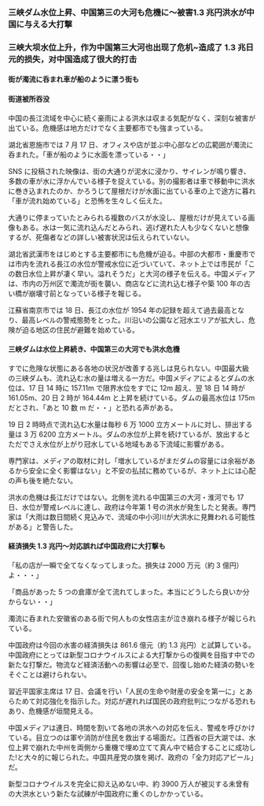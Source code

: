 ### 三峡ダム水位上昇、中国第三の大河も危機に～被害1.3 兆円洪水が中国に与える大打撃

### 三峡大坝水位上升，作为中国第三大河也出现了危机~造成了 1.3 兆日元的损失，对中国造成了很大的打击

#### 街が濁流に呑まれ車が船のように漂う街も
#### 街道被所吞没

中国の長江流域を中心に続く豪雨による洪水は収まる気配がなく、深刻な被害が出ている。危機感は地方だけでなく主要都市でも強まっている。

湖北省恩施市では 7 月 17 日、オフィスや店が並ぶ中心部などの広範囲が濁流に呑まれた。「車が船のように水面を漂っている・・」

SNS に投稿された映像は、街の大通りが泥水に浸かり、サイレンが鳴り響き、多数の車が水に浮かんでいる様子を捉えている。別の撮影者は車で移動中に洪水に巻き込まれたのか、かろうじて屋根だけが水面に出ている車の上で途方に暮れ「車が流れ始めている」と恐怖を生々しく伝えた。

大通りに停まっていたとみられる複数のバスが水没し、屋根だけが見えている画像もある。水は一気に流れ込んだとみられ、逃げ遅れた人も少なくないと想像するが、死傷者などの詳しい被害状況は伝えられていない。

湖北省武漢市をはじめとする主要都市にも危機が迫る。中部の大都市・重慶市では市内を流れる長江の水位が警戒水位に近づいていて、ネット上では市民が「この数日水位上昇が凄く早い。溢れそうだ」と大河の様子を伝える。中国メディアは、市内の万州区で濁流が街を襲い、商店などに流れ込む様子や築 100 年の古い橋が崩壊寸前となっている様子を報じる。

江蘇省南京市では 18 日、長江の水位が 1954 年の記録を超えて過去最高となり、最高レベルの警戒態勢をとった。川沿いの公園など冠水エリアが拡大し、危険が迫る地区の住民が避難を始めている。

#### 三峡ダムは水位上昇続き、中国第三の大河でも洪水危機

すでに危険な状態にある各地の状況が改善する兆しは見られない。中国最大級の三峡ダムも、流れ込む水の量は増える一方だ。中国メディアによるとダムの水位は、17 日 14 時に 157.11m で限界水位をすでに 12m 超え、翌 18 日 14 時が 161.05m、20 日 2 時が 164.44m と上昇を続けている。ダムの最高水位は 175m だとされ、「あと 10 数 m だ・・」と恐れる声がある。

19 日 2 時時点で流れ込む水量は毎秒 6 万 1000 立方メートルに対し、排出する量は 3 万 6200 立方メートル。ダムの水位が上昇を続けているが、放出するとただでさえ水位が上がり冠水している地域もある下流域に影響がある。

専門家は、メディアの取材に対し「増水しているがまだダムの容量には余裕があるから安全に全く影響はない」と不安の払拭に務めているが、ネット上には心配の声も後を絶たない。

洪水の危機は長江だけではない。北側を流れる中国第三の大河・淮河でも 17 日、水位が警戒レベルに達し、政府は今年第 1 号の洪水が発生したと発表。専門家は「大雨は数日間続く見込みで、流域の中小河川が大洪水に見舞われる可能性がある」と警告した。

#### 経済損失 1.3 兆円～対応誤れば中国政府に大打撃も

「私の店が一瞬で全てなくなってしまった。損失は 2000 万元（約 3 億円）よ・・・」

「商品があった 5 つの倉庫が全て流れてしまった。本当にどうしたら良いか分からない・・」

濁流に呑まれた安徽省のある街で何人もの女性店主が泣き崩れる様子が報じられている。

中国政府は今回の水害の経済損失は 861.6 億元（約 1.3 兆円）と試算している。中国政府にとっては新型コロナウイルスによる大打撃からの復興を目指す中での新たな打撃だ。物流など経済活動への影響は必至で、回復し始めた経済の勢いをそぐことは避けられない。

習近平国家主席は 17 日、会議を行い「人民の生命や財産の安全を第一に」とあらためて対応強化を指示した。対応が遅れれば国民の政府批判につながる恐れもあり、危機感が垣間見える。

中国メディアは連日、時間を割いて各地の洪水への対応を伝え、警戒を呼びかけている。目立つのは軍や消防が住民を救出する場面だ。江西省の巨大湖では、水位上昇で崩れた中州を両側から重機で埋め立てて真ん中で結合することに成功した!と大々的に報じられた。中国共産党の旗を掲げ、政府の「全力対応アピール」だ。

新型コロナウイルスを完全に抑え込めない中、約 3900 万人が被災する未曾有の大洪水という新たな試練が中国政府に重くのしかかっている。

